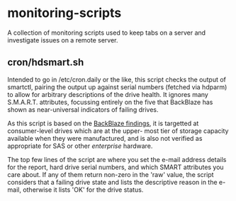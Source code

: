 # monitoring-scripts
A collection of monitoring scripts used to keep tabs on a server and investigate issues on a remote server.

## cron/hdsmart.sh
Intended to go in /etc/cron.daily or the like, this script checks the output of smartctl, pairing the output up against
serial numbers (fetched via hdparm) to allow for arbitrary descriptions of the drive health. It ignores many S.M.A.R.T.
attributes, focussing entirely on the five that BackBlaze has shown as near-universal indicators of failing drives.

As this script is based on the [BackBlaze findings][], it is targetted at consumer-level drives which are at the upper-
most tier of storage capacity available when they were manufactured, and is also not verified as appropriate for SAS or
other *enterprise* hardware.

The top few lines of the script are where you set the e-mail address details for the report, hard drive serial numbers,
and which SMART attributes you care about. If any of them return non-zero in the 'raw' value, the script considers that
a failing drive state and lists the descriptive reason in the e-mail, otherwise it lists 'OK' for the drive status.

[BackBlaze findings]: https://www.backblaze.com/blog/hard-drive-smart-stats/
